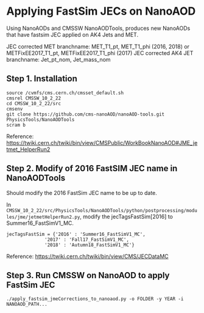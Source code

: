 # Applying FastSim JECs on NanoAOD
Using NanoAODs and CMSSW NanoAODTools, produces new NanoAODs that have fastsim JEC applied on AK4 Jets and MET.

JEC corrected MET branchname: MET_T1_pt, MET_T1_phi (2016, 2018) or METFixEE2017_T1_pt, METFixEE2017_T1_phi (2017)
JEC corrected AK4 JET branchname: Jet_pt_nom, Jet_mass_nom

## Step 1. Installation

    source /cvmfs/cms.cern.ch/cmsset_default.sh
    cmsrel CMSSW_10_2_22
    cd CMSSW_10_2_22/src
    cmsenv
    git clone https://github.com/cms-nanoAOD/nanoAOD-tools.git PhysicsTools/NanoAODTools
    scram b

Reference: https://twiki.cern.ch/twiki/bin/view/CMSPublic/WorkBookNanoAOD#JME_jetmet_HelperRun2

## Step 2. Modify of 2016 FastSIM JEC name in NanoAODTools

Should modify the 2016 FastSim JEC name to be up to date.


In `CMSSW_10_2_22/src/PhysicsTools/NanoAODTools/python/postprocessing/modules/jme/jetmetHelperRun2.py`,
modify the jecTagsFastSim[2016] to Summer16_FastSimV1_MC.

    jecTagsFastSim = {'2016' : 'Summer16_FastSimV1_MC',
                  '2017' : 'Fall17_FastSimV1_MC',
                  '2018' : 'Autumn18_FastSimV1_MC'}

Reference: https://twiki.cern.ch/twiki/bin/view/CMS/JECDataMC

## Step 3. Run CMSSW on NanoAOD to apply FastSim JEC
    ./apply_fastsim_jmeCorrections_to_nanoaod.py -o FOLDER -y YEAR -i NANOAOD_PATH...
